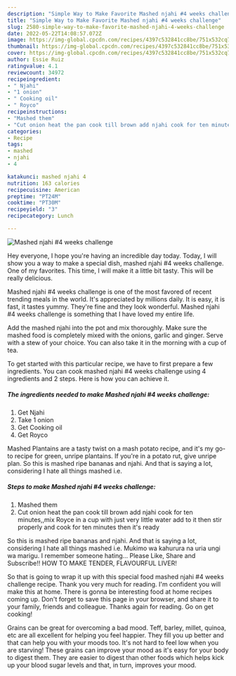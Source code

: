 ```yaml
---
description: "Simple Way to Make Favorite Mashed njahi #4 weeks challenge"
title: "Simple Way to Make Favorite Mashed njahi #4 weeks challenge"
slug: 2580-simple-way-to-make-favorite-mashed-njahi-4-weeks-challenge
date: 2022-05-22T14:08:57.072Z
image: https://img-global.cpcdn.com/recipes/4397c532841cc8be/751x532cq70/mashed-njahi-4-weeks-challenge-recipe-main-photo.jpg
thumbnail: https://img-global.cpcdn.com/recipes/4397c532841cc8be/751x532cq70/mashed-njahi-4-weeks-challenge-recipe-main-photo.jpg
cover: https://img-global.cpcdn.com/recipes/4397c532841cc8be/751x532cq70/mashed-njahi-4-weeks-challenge-recipe-main-photo.jpg
author: Essie Ruiz
ratingvalue: 4.1
reviewcount: 34972
recipeingredient:
- " Njahi"
- "1 onion"
- " Cooking oil"
- " Royco"
recipeinstructions:
- "Mashed them"
- "Cut onion heat the pan cook till brown add njahi cook for ten minutes,,mix Royce in a cup with just very little water add to it then stir properly and cook for ten minutes then it&#39;s ready"
categories:
- Recipe
tags:
- mashed
- njahi
- 4

katakunci: mashed njahi 4 
nutrition: 163 calories
recipecuisine: American
preptime: "PT24M"
cooktime: "PT30M"
recipeyield: "3"
recipecategory: Lunch

---
```



![Mashed njahi #4 weeks challenge](https://img-global.cpcdn.com/recipes/4397c532841cc8be/751x532cq70/mashed-njahi-4-weeks-challenge-recipe-main-photo.jpg)

Hey everyone, I hope you're having an incredible day today. Today, I will show you a way to make a special dish, mashed njahi #4 weeks challenge. One of my favorites. This time, I will make it a little bit tasty. This will be really delicious.

Mashed njahi #4 weeks challenge is one of the most favored of recent trending meals in the world. It's appreciated by millions daily. It is easy, it is fast, it tastes yummy. They're fine and they look wonderful. Mashed njahi #4 weeks challenge is something that I have loved my entire life.

Add the mashed njahi into the pot and mix thoroughly. Make sure the mashed food is completely mixed with the onions, garlic and ginger. Serve with a stew of your choice. You can also take it in the morning with a cup of tea.


To get started with this particular recipe, we have to first prepare a few ingredients. You can cook mashed njahi #4 weeks challenge using 4 ingredients and 2 steps. Here is how you can achieve it.

<!--inarticleads1-->

##### The ingredients needed to make Mashed njahi #4 weeks challenge:

1. Get  Njahi
1. Take 1 onion
1. Get  Cooking oil
1. Get  Royco


Mashed Plantains are a tasty twist on a mash potato recipe, and it&#39;s my go-to recipe for green, unripe plantains. If you&#39;re in a potato rut, give unripe plan. So this is mashed ripe bananas and njahi. And that is saying a lot, considering I hate all things mashed i.e. 

<!--inarticleads2-->

##### Steps to make Mashed njahi #4 weeks challenge:

1. Mashed them
1. Cut onion heat the pan cook till brown add njahi cook for ten minutes,,mix Royce in a cup with just very little water add to it then stir properly and cook for ten minutes then it&#39;s ready


So this is mashed ripe bananas and njahi. And that is saying a lot, considering I hate all things mashed i.e. Mukimo wa kahurura na uria ungi wa marigu. I remember someone hating… Please Like, Share and Subscribe!! HOW TO MAKE TENDER, FLAVOURFUL LIVER! 

So that is going to wrap it up with this special food mashed njahi #4 weeks challenge recipe. Thank you very much for reading. I'm confident you will make this at home. There is gonna be interesting food at home recipes coming up. Don't forget to save this page in your browser, and share it to your family, friends and colleague. Thanks again for reading. Go on get cooking!

Grains can be great for overcoming a bad mood. Teff, barley, millet, quinoa, etc are all excellent for helping you feel happier. They fill you up better and that can help you with your moods too. It's not hard to feel low when you are starving! These grains can improve your mood as it's easy for your body to digest them. They are easier to digest than other foods which helps kick up your blood sugar levels and that, in turn, improves your mood.
